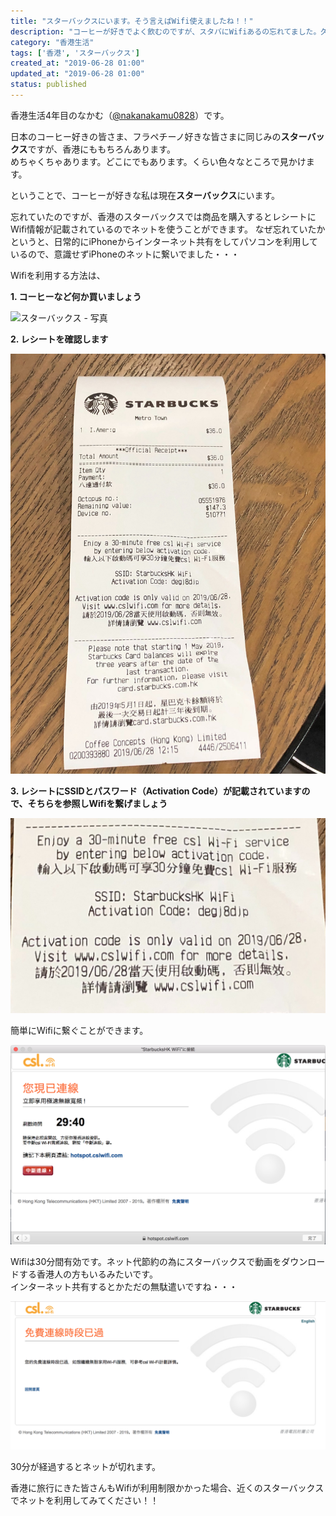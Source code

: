 ```yaml
---
title: "スターバックスにいます。そう言えばWifi使えましたね！！"
description: "コーヒーが好きでよく飲むのですが、スタバにWifiあるの忘れてました。久しぶりに使ってみました。"
category: "香港生活"
tags: ['香港', 'スターバックス']
created_at: "2019-06-28 01:00"
updated_at: "2019-06-28 01:00"
status: published
---
```


香港生活4年目のなかむ（[@nakanakamu0828](https://twitter.com/nakanakamu0828)）です。  

日本のコーヒー好きの皆さま、フラペチーノ好きな皆さまに同じみの**スターバックス**ですが、香港にももちろんあります。  
めちゃくちゃあります。どこにでもあります。くらい色々なところで見かけます。

ということで、コーヒーが好きな私は現在**スターバックス**にいます。

忘れていたのですが、香港のスターバックスでは商品を購入するとレシートにWifi情報が記載されているのでネットを使うことができます。
なぜ忘れていたかというと、日常的にiPhoneからインターネット共有をしてパソコンを利用しているので、意識せずiPhoneのネットに繋いでました・・・


Wifiを利用する方法は、

**1. コーヒーなど何か買いましょう**

![スターバックス - 写真](../../../../../images/uploads/2019/06/28/starbacks/picture-1.jpg)


**2. レシートを確認します**

![スターバックス - レシート](../../../../../images/uploads/2019/06/28/starbacks/picture-2.jpg)


**3. レシートにSSIDとパスワード（Activation Code）が記載されていますので、そちらを参照しWifiを繋げましょう**

![スターバックス - レシート - wifi](../../../../../images/uploads/2019/06/28/starbacks/picture-3.jpg)

簡単にWifiに繋ぐことができます。

![スターバックス - 写真](../../../../../images/uploads/2019/06/28/starbacks/picture-4.png)

Wifiは30分間有効です。ネット代節約の為にスターバックスで動画をダウンロードする香港人の方もいるみたいです。  
インターネット共有するとかただの無駄遣いですね・・・


![スターバックス - 写真](../../../../../images/uploads/2019/06/28/starbacks/picture-5.png)

30分が経過するとネットが切れます。

香港に旅行にきた皆さんもWifiが利用制限かかった場合、近くのスターバックスでネットを利用してみてください！！